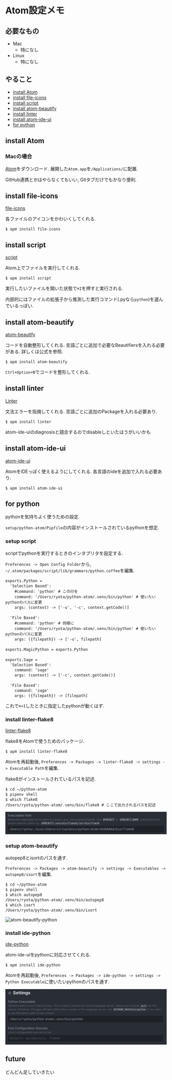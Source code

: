 # Atom設定メモ

## 必要なもの
- Mac
    - 特になし
- Linux
    - 特になし

## やること
- [install Atom](#install-Atom)
- [install file-icons](#install-file-icons)
- [install script](#install-script)
- [install atom-beautify](#install-atom-beautify)
- [install linter](#install-linter)
- [install atom-ide-ui](#install-atom-ide-ui)
- [for python](#for-python)

## install Atom

### Macの場合
[Atom](https://atom.io/)をダウンロード. 展開した`Atom.app`を`/Applications/`に配置.

GitHub連携とかはやらなくてもいい, Gitタブだけでもかなり便利.

## install file-icons
[file-icons](https://atom.io/packages/file-icons)

各ファイルのアイコンをかわいくしてくれる.

```
$ apm install file-icons
```

## install script
[script](https://atom.io/packages/script)

Atom上でファイルを実行してくれる.

```
$ apm install script
```

実行したいファイルを開いた状態で`⌘I`を押すと実行される.

内部的にはファイルの拡張子から推測した実行コマンド(.pyなら`python`)を選んでいるっぽい.

## install atom-beautify
[atom-beautify](https://atom.io/packages/atom-beautify)

コードを自動整形してくれる. 言語ごとに追加で必要なBeautifiersを入れる必要がある. 詳しくは公式を参照.

```
$ apm install atom-beautify
```

`Ctrl+Option+B`でコードを整形してくれる.

## install linter
[Linter](https://atom.io/packages/linter)

文法エラーを指摘してくれる. 言語ごとに追加のPackageを入れる必要あり.

```
$ apm install linter
```

atom-ide-uiのdiagnosisと競合するのでdisableしといたほうがいいかも

## install atom-ide-ui
[atom-ide-ui](https://atom.io/packages/atom-ide-ui)

AtomをIDEっぽく使えるようにしてくれる. 各言語のideを追加で入れる必要あり.

```
$ apm install atom-ide-ui
```

## for python
pythonを気持ちよく使うための設定.

`setup/python-atom/Pipfile`の内容がインストールされているpythonを想定.

### setup script
scriptでpythonを実行するときのインタプリタを設定する.

`Preferences -> Open Config Folder`から,
`~/.atom/packages/script/lib/grammars/python.coffee`を編集.

```
exports.Python =
  'Selection Based':
    #command: 'python' # この行を
    command: '/Users/ryota/python-atom/.venv/bin/python' # 使いたいpythonのパスに変更
    args: (context) -> ['-u', '-c', context.getCode()]

  'File Based':
    #command: 'python' # 同様に
    command: '/Users/ryota/python-atom/.venv/bin/python' # 使いたいpythonのパスに変更
    args: ({filepath}) -> ['-u', filepath]

exports.MagicPython = exports.Python

exports.Sage =
  'Selection Based':
    command: 'sage'
    args: (context) -> ['-c', context.getCode()]

  'File Based':
    command: 'sage'
    args: ({filepath}) -> [filepath]
```

これで`⌘+I`したときに指定したpythonが動くはず.

### install linter-flake8
[linter-flake8](https://atom.io/packages/linter-flake8)

flake8をAtomで使うためのパッケージ.
```
$ apm install linter-flake8
```

Atomを再起動後, `Preferences -> Packages -> linter-flake8 -> settings -> Executable Path`を編集.

flake8がインストールされているパスを記述.

```
$ cd ~/python-atom
$ pipenv shell
$ which flake8
/Users/ryota/python-atom/.venv/bin/flake8 # ここで出力されるパスを記述
```

![linter-flake8](images/atom-linter-flake8.png)

### setup atom-beautify
autopep8とisortのパスを通す.

`Preferences -> Packages -> atom-beautify -> settings -> Executables -> autopep8/isort`を編集.

```
$ cd ~/python-atom
$ pipenv shell
$ which autopep8
/Users/ryota/python-atom/.venv/bin/autopep8
$ which isort
/Users/ryota/python-atom/.venv/bin/isort
```

![atom-beautify-python](images/atom-beautify-python.png)

### install ide-python
[ide-python](https://atom.io/packages/ide-python)

atom-ide-uiをpythonに対応させてくれる.

```
$ apm install ide-python
```

Atomを再起動後, `Preferences -> Packages -> ide-python -> settings -> Python Executable`に使いたいpythonのパスを通す.

![atom-ide-python](images/atom-ide-python.png)

## future
どんどん足していきたい

